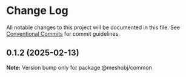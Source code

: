 # Change Log

All notable changes to this project will be documented in this file.
See [Conventional Commits](https://conventionalcommits.org) for commit guidelines.

## 0.1.2 (2025-02-13)

**Note:** Version bump only for package @meshobj/common
